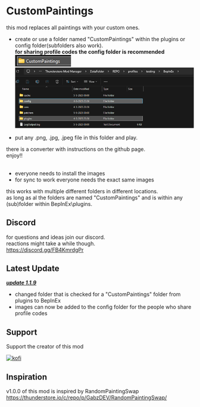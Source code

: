 # CustomPaintings

this mod replaces all paintings with your custom ones.<br>
- create or use a folder named "CustomPaintings" within the plugins or config folder(subfolders also work).<br>
<b>for sharing profile codes the config folder is recommended</b><br>
![alt text](https://github.com/LittleHund/CustomPaintingsMod/blob/master/images/CustomPaintings_folder.png)
![alt text](https://github.com/LittleHund/CustomPaintingsMod/blob/master/images/config_Plugins_folders.png)


- put any .png, .jpg, .jpeg file in this folder and play.<br>

there is a converter with instructions on the github page.<br>
enjoy!!<br>
<br>

- everyone needs to install the images
- for sync to work everyone needs the exact same images


this works with multiple different folders in different locations.<br>
as long as al the folders are named "CustomPaintings" and is within any (sub)folder within BepInEx\plugins.<br>

## Discord
for questions and ideas join our discord.<br>
reactions might take a while though.<br>
https://discord.gg/FB4KmrdgPr<br>


## Latest Update

<b><i><ins> update 1.1.9 </b></i></ins> <br>
- changed folder that is checked for a "CustomPaintings" folder from plugins to BepInEx
- images can now be added to the config folder for the people who share profile codes



## Support
Support the creator of this mod		<br>
<p><a href="https://Ko-fi.com/littlehund">
<img alt="kofi" src="https://i.imgur.com/jzwECeF.png">
</a></p>

## Inspiration
v1.0.0 of this mod is inspired by RandomPaintingSwap<br>
https://thunderstore.io/c/repo/p/GabzDEV/RandomPaintingSwap/
